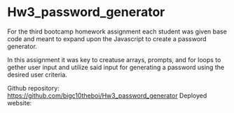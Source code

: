 # Hw3_password_generator

For the third bootcamp homework assignment each student was given base code and meant to expand upon the Javascript to create a password generator.

In this assignment it was key to creatuse arrays, prompts, and for loops to gether user input and utilize said input for generating a password using the desired user criteria.

Github repository: https://github.com/bigc10theboi/Hw3_password_generator
Deployed website: